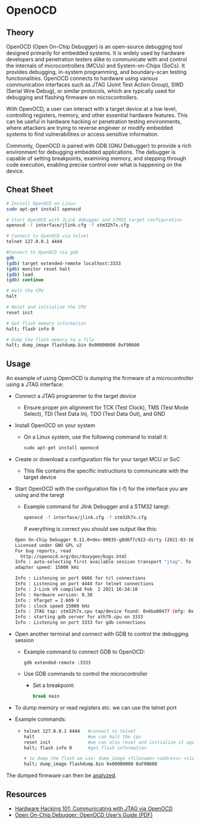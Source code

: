 # OpenOCD

## **Theory**

OpenOCD (Open On-Chip Debugger) is an open-source debugging tool designed primarily for embedded systems. It is widely used by hardware developers and penetration testers alike to communicate with and control the internals of microcontrollers (MCUs) and System-on-Chips (SoCs). It provides debugging, in-system programming, and boundary-scan testing functionalities. OpenOCD connects to hardware using various communication interfaces such as JTAG (Joint Test Action Group), SWD (Serial Wire Debug), or similar protocols, which are typically used for debugging and flashing firmware on microcontrollers.

With OpenOCD, a user can interact with a target device at a low level, controlling registers, memory, and other essential hardware features. This can be useful in hardware hacking or penetration testing environments, where attackers are trying to reverse engineer or modify embedded systems to find vulnerabilities or access sensitive information.

Commonly, OpenOCD is paired with GDB (GNU Debugger) to provide a rich environment for debugging embedded applications. The debugger is capable of setting breakpoints, examining memory, and stepping through code execution, enabling precise control over what is happening on the device.

## **Cheat Sheet**

```bash
# Install OpenOCD on Linux
sudo apt-get install openocd

# Start OpenOCD with JLink debugger and STM32 target configuration
openocd -f interface/jlink.cfg -f stm32h7x.cfg

# Connect to OpenOCD via telnet
telnet 127.0.0.1 4444

#Connect to OpenOCD via gdb
gdb
(gdb) target extended-remote localhost:3333
(gdb) monitor reset halt
(gdb) load
(gdb) continue

# Halt the CPU
halt

# Reset and initialize the CPU
reset init

# Get flash memory information
halt; flash info 0

# Dump the flash memory to a file
halt; dump_image flashdump.bin 0x00000000 0xF90600
```

## **Usage**

An example of using OpenOCD is dumping the firmware of a microcontroller using a JTAG interface:

* Connect a JTAG programmer to the target device
  * Ensure proper pin alignment for TCK (Test Clock), TMS (Test Mode Select), TDI (Test Data In), TDO (Test Data Out), and GND
* Install OpenOCD on your system
  *   On a Linux system, use the following command to install it:

      ```bash
      sudo apt-get install openocd
      ```
* Create or download a configuration file for your target MCU or SoC
  * This file contains the specific instructions to communicate with the target device
*   Start OpenOCD with the configuration file (-f) for the interface you are using and the taregt

    *   Example command for Jlink Debugger and a STM32 taregt:

        ```bash
        openocd -f interface/jlink.cfg -f stm32h7x.cfg
        ```

        If everything is correct you should see output like this:

    ```bash
    Open On-Chip Debugger 0.11.0+dev-00035-g8d6f7c922-dirty (2021-03-16-19:11)
    Licensed under GNU GPL v2
    For bug reports, read
      http://openocd.org/doc/doxygen/bugs.html
    Info : auto-selecting first available session transport "jtag". To override use 'transport select <transport>'.
    adapter speed: 15000 kHz

    Info : Listening on port 6666 for tcl connections
    Info : Listening on port 4444 for telnet connections
    Info : J-Link V9 compiled Feb  2 2021 16:34:10
    Info : Hardware version: 9.30
    Info : VTarget = 2.609 V
    Info : clock speed 15000 kHz
    Info : JTAG tap: stm32h7x.cpu tap/device found: 0x6ba00477 (mfg: 0x23b (ARM Ltd.), part: 0xba00, ver: 0x6)
    Info : starting gdb server for ath79.cpu on 3333
    Info : Listening on port 3333 for gdb connections
    ```
* Open another terminal and connect with GDB to control the debugging session
  *   Example command to connect GDB to OpenOCD:

      ```
      gdb extended-remote :3333
      ```
  * Use GDB commands to control the microcontroller
    *   Set a breakpoint:

        ```kotlin
        break main
        ```
* To dump memory or read registers etc. we can use the telnet port
* Example commands:
  * ```bash
    telnet 127.0.0.1 4444   #connect to telnet
    halt                    #we can halt the cpu
    reset init              #we can also reset and initialize it again
    halt; flash info 0      #get flash information

    # to dump the flash we use: dump_image <filename> <address> <size>
    halt; dump_image flashdump.bin 0x00000000 0xF90600 
    ```

The dumped firmware can then be [analyzed](../../../analyze-firmware.md).

## Resources

* [Hardware Hacking 101: Communicating with JTAG via OpenOCD](https://riverloopsecurity.com/blog/2021/07/hw-101-jtag-part3/)
* [Open On-Chip Debugger: OpenOCD User’s Guide (PDF)](https://openocd.org/doc/pdf/openocd.pdf)
